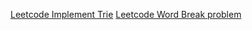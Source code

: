 [Leetcode Implement Trie](https://leetcode.com/problems/implement-trie-prefix-tree/description/)
[Leetcode Word Break problem](https://leetcode.com/problems/word-break/description/)